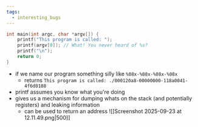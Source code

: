 ```yaml
---
tags:
  - interesting_bugs
---
```

```c
int main(int argc, char *argv[]) { 
	printf("This program is called: "); 
	printf(argv[0]); // What! You never heard of %s? 
	printf("\n"); 
	return 0; 
}
```
- if we name our program something silly like `%08x-%08x-%08x-%08x`
	- returns `This program is called: ./000120a8-00000000-118a0041-4f6d0188`
- printf assumes you know what you're doing
- gives us a mechanism for dumping whats on the stack (and potentially registers) and leaking information
	- can be used to return an address
![[Screenshot 2025-09-23 at 12.11.49.png|500]]
